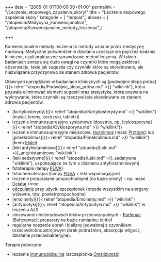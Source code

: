 +++
date = "2005-01-01T00:00:00+01:00"
permalink = "/Leczenie_atopowego_zapalenia_skóry/"
title = "Leczenie atopowego zapalenia skóry"
kategorie = [ "terapia",]
aliases = [ "/atopedia/Medycyna_konwencjonalna/", "/atopedia/Konwencjonalne_metody_leczenia/",]

+++

Konwencjonalne metody leczenia to metody uznane przez medycynę naukową. Medyczne potwierdzenie działania uzyskuje się poprzez badania kliniczne, czyli praktyczne sprawdzanie metod leczenia. W takich badaniach zwraca się dużo uwagi na czynniki które mogą zakłócać obserwacje, takie jak sugestia czy czynniki które są skorelowane, ale niezwiązane przyczynowo ze stanem zdrowia pacjentów.

Głównymi narzędziami w badaniach klinicznych są [podwójnie ślepa próba]({{< relref "atopedia/Podwójnie_ślepa_próba.md" >}} "wikilink"), która pozwala eliminować element sugestii oraz statystyka, która pozwala na wykrywanie, które czynniki są rzeczywiście skorelowane ze stanem zdrowia pacjentów.

-   [kortykosterydy]({{< relref "atopedia/Kortykosterydy.md" >}} "wikilink") (maści, kremy, zastrzyki, tabletki)
-   leczenie immunosupresyjne systemowe (doustnie, np. [cyklosporyna]({{< relref "atopedia/Cyklosporyna.md" >}} "wikilink"))
-   leczenie immunosupresyjne miejscowe, [tacrolimus](/atopedia/tacrolimus "wikilink") (maść [Protopic](/atopedia/Protopic "wikilink")) lub [pimekrolimus]({{< relref "atopedia/Pimekrolimus.md" >}} "wikilink") (krem [Elidel](/atopedia/Elidel "wikilink"))
-   [leki antyhistaminowe]({{< relref "atopedia/Leki.md" >}}_antyhistaminowe "wikilink")
-   [leki sedatywne]({{< relref "atopedia/Leki.md" >}}_sedatywne "wikilink"), uspokajające (w tym o działaniu antyhistaminowym)
-   fototerapia (lampy [PUVA](/atopedia/Światłoterapia "wikilink"))
-   fotochemoterapia (lampy [PUVA](/atopedia/Światłoterapia "wikilink") + leki wspomagające)
-   leczenie preparatami taropochodnymi (na bazie smoły) – np. maść [Delatar](/atopedia/Delatar "wikilink") i inne
-   [odczulanie](/atopedia/odczulanie "wikilink") przy użyciu szczepionek (przede wszystkim na alergeny wziewne, tzw. powietrznopochodne)
-   [emolienty]({{< relref "atopedia/Emolienty.md" >}} "wikilink")
-   [antybiotyki]({{< relref "atopedia/Antybiotyki.md" >}} "wikilink") w leczeniu AZS
-   stosowanie niesterydowych leków przeciwzapalnych - [Parfenac](/atopedia/Parfenac "wikilink") (Bufexamac); preparaty na bazie rumianku; ichtiol
-   regularne noszenie ubrań i bielizny jedwabnej z czynnikiem przeciwdrobnoustrojowym (brak podrażnień, absorpcja wilgoci, działanie przeciwbakteryjne).

Terapie poboczne:

-   leczenie [immunoglobuliną](/atopedia/Immunoglobulina "wikilink") (szczepionka [Omalizumab](/atopedia/Omalizumab "wikilink"))
